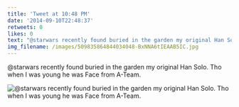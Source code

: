 ```yaml
---
title: 'Tweet at 10:48 PM'
date: '2014-09-10T22:48:37'
retweets: 0
likes: 0
text: "@starwars recently found buried in the garden my original Han Solo. Tho when I was young he was Face from A-Team."
img_filename: /images/509835864844034048-BxNNA6tIEAAB5IC.jpg
---
```

@starwars recently found buried in the garden my original Han Solo. Tho when I was young he was Face from A-Team.

![@starwars recently found buried in the garden my original Han Solo. Tho when I was young he was Face from A-Team.](/images/509835864844034048-BxNNA6tIEAAB5IC.jpg "@starwars recently found buried in the garden my original Han Solo. Tho when I was young he was Face from A-Team.")